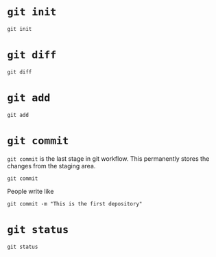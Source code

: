 # `git init`

```
git init
```



# `git diff`
```
git diff
```


# `git add`
```
git add
```

# `git commit`
`git commit` is the last stage in git workflow. This permanently stores the changes from the staging area.

```
git commit 
```

People write like 

```
git commit -m "This is the first depository"
```
# `git status`
```
git status
```
